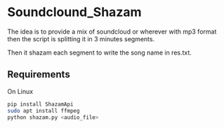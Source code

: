 # Soundclound_Shazam

The idea is to provide a mix of soundcloud or wherever with mp3 format then the script is splitting it in 3 minutes segments.

Then it shazam each segment to write the song name in res.txt.

## Requirements 

On Linux

```sh
pip install ShazamApi
sudo apt install ffmpeg 
python shazam.py <audio_file>
```

